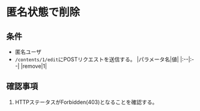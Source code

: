 # 匿名状態で削除

## 条件
- 匿名ユーザ
- `/contents/1/edit`にPOSTリクエストを送信する。
|パラメータ名|値|
|:--|:--|
|remove|1|

## 確認事項
1. HTTPステータスがForbidden(403)となることを確認する。
